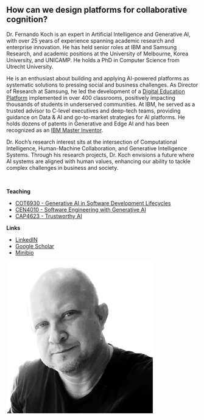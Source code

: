 

<div class="intro-section">
<div class="text-content">

<h2>How can we design platforms for collaborative cognition?</h2>

<p>Dr. Fernando Koch is an expert in Artificial Intelligence and Generative AI, with over 25 years of experience spanning academic research and enterprise innovation. He has held senior roles at IBM and Samsung Research, and academic positions at the University of Melbourne, Korea University, and UNICAMP. He holds a PhD in Computer Science from Utrecht University.</p>

<p>He is an enthusiast about building and applying AI-powered platforms as systematic solutions to pressing social and business challenges. As Director of Research at Samsung, he led the development of a <a href="https://vimeo.com/355487809">Digital Education Platform</a> implemented in over 400 classrooms, positively impacting thousands of students in underserved communities. At IBM, he served as a trusted advisor to C-level executives and deep-tech teams, providing guidance on Data & AI and go-to-market strategies for AI platforms. He holds dozens of patents in Generative and Edge AI and has been recognized as an <a href="https://www.ibm.com/training/badge/master-inventor.1">IBM Master Inventor</a>.</p>

<p>Dr. Koch’s research interest sits at the intersection of Computational Intelligence, Human-Machine Collaboration, and Generative Intelligence Systems. Through his research projects, Dr. Koch envisions a future where AI systems are aligned with human values, enhancing our ability to tackle complex challenges in business and society.</p>

<p><br/></p>
<p><strong>Teaching</strong></p>
<p>
<ul>
<li><a href="https://fau.simplesyllabus.com/doc/em80vs56l/Fall-2025-1-Full-Term-COT-6930-004-Topics-in-Computer-Science?mode=view">COT6930 - Generative AI in Software Development Lifecycles</a></li>
<li><a href="https://fau.simplesyllabus.com/doc/yolipf0x2/Spring-2025-1-Full-Term-CEN-4010-001-Prin-Software-Engineering?mode=view">CEN4010 - Software Engineering with Generative AI</a></li>
<li><a href="https://www.fau.edu/engineering/eecs/pdf/syllabus-trustworthy-artificial-intelligence-fall-2024.pdf">CAP4623 - Trustworthy AI</a></li>
</ul>
</p>
<p><strong>Links</strong></p>
<p>
<ul>
<li><a href="https://www.linkedin.com/in/fkoch/">LinkedIN</a></li>
<li><a href="https://scholar.google.com/citations?hl=en&user=-jD2UDsAAAAJ&view_op=list_works&sortby=pubdate">Google Scholar</a></li>
<li><a href="./minibio.html">Minibio</a></li>
</ul>
</p>
</div>
<div class="image-content">
<img src="./images/fkoch-headshot.png" />
</div>
</div>